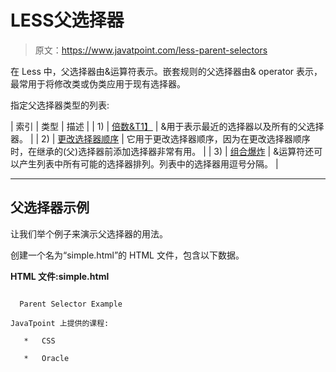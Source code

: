 # LESS父选择器

> 原文：<https://www.javatpoint.com/less-parent-selectors>

在 Less 中，父选择器由&运算符表示。嵌套规则的父选择器由& operator 表示，最常用于将修改类或伪类应用于现有选择器。

指定父选择器类型的列表:

| 索引 | 类型 | 描述 |
| 1) | [倍数&T1】](less-multiple-and-parent-selector) | &用于表示最近的选择器以及所有的父选择器。 |
| 2) | [更改选择器顺序](less-changing-selector-order-parent-selector) | 它用于更改选择器顺序，因为在更改选择器顺序时，在继承的(父)选择器前添加选择器非常有用。 |
| 3) | [组合爆炸](less-combinatorial-explosion-parent-selectors) | &运算符还可以产生列表中所有可能的选择器排列。列表中的选择器用逗号分隔。 |

* * *

## 父选择器示例

让我们举个例子来演示父选择器的用法。

创建一个名为“simple.html”的 HTML 文件，包含以下数据。

**HTML 文件:simple.html**

```

  Parent Selector Example

JavaTpoint 上提供的课程:

   *   CSS

   *   Oracle

```